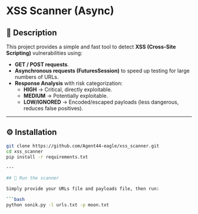 # XSS Scanner (Async)

## 📌 Description
This project provides a simple and fast tool to detect **XSS (Cross-Site Scripting)** vulnerabilities using:
- **GET / POST requests**.
- **Asynchronous requests (FuturesSession)** to speed up testing for large numbers of URLs.
- **Response Analysis** with risk categorization:
  - **HIGH** → Critical, directly exploitable.
  - **MEDIUM** → Potentially exploitable.
  - **LOW/IGNORED** → Encoded/escaped payloads (less dangerous, reduces false positives).

---

## ⚙️ Installation

```bash
git clone https://github.com/Agent44-eagle/xss_scanner.git
cd xss_scanner
pip install -r requirements.txt

---

## 🚀 Run the scanner

Simply provide your URLs file and payloads file, then run:

```bash
python sonik.py -l urls.txt -p moon.txt




